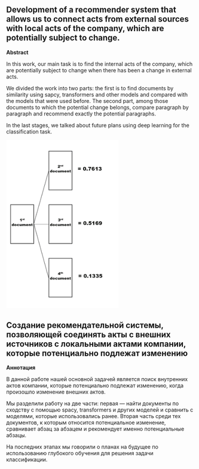## Development of a recommender system that allows us to connect acts from external sources with local acts of the company, which are potentially subject to change.

$\textbf{Abstract}$

In this work, our main task is to find the internal acts of the company, which are potentially subject to change when there has been a change in external acts.

We divided the work into two parts: the first is to find documents by similarity using sapcy, transformers and other models and compared with the models that were used before. The second part, among those documents to which the potential change belongs, compare paragraph by paragraph and recommend exactly the potential paragraphs.

In the last stages, we talked about future plans using deep learning for the classification task.

<img src="data/doc2doc_similarity.jpg" width="300">

## Cоздание рекомендательной системы, позволяющей соединять акты с внешних источников с локальными актами компании, которые потенциально подлежат изменению

$\textbf{Аннотация}$

В данной работе нашей основной задачей является поиск внутренних актов компании, которые потенциально подлежат изменению, когда произошло изменение внешних актов.

Мы разделили работу на две части: первая — найти документы по сходству с помощью spacy, transformers и других моделей и сравнить с моделями, которые использовались ранее. Вторая часть среди тех документов, к которым относится потенциальное изменение, сравнивает абзац за абзацем и рекомендует именно потенциальные абзацы.

На последних этапах мы говорили о планах на будущее по использованию глубокого обучения для решения задачи классификации.
